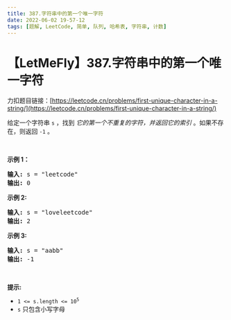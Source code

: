 ```yaml
---
title: 387.字符串中的第一个唯一字符
date: 2022-06-02 19-57-12
tags: [题解, LeetCode, 简单, 队列, 哈希表, 字符串, 计数]
---
```


# 【LetMeFly】387.字符串中的第一个唯一字符

力扣题目链接：[https://leetcode.cn/problems/first-unique-character-in-a-string/](https://leetcode.cn/problems/first-unique-character-in-a-string/)

<p>给定一个字符串&nbsp;<code>s</code>&nbsp;，找到 <em>它的第一个不重复的字符，并返回它的索引</em> 。如果不存在，则返回 <code>-1</code>&nbsp;。</p>

<p>&nbsp;</p>

<p><strong>示例 1：</strong></p>

<pre>
<strong>输入:</strong> s = "leetcode"
<strong>输出:</strong> 0
</pre>

<p><strong>示例 2:</strong></p>

<pre>
<strong>输入:</strong> s = "loveleetcode"
<strong>输出:</strong> 2
</pre>

<p><strong>示例 3:</strong></p>

<pre>
<strong>输入:</strong> s = "aabb"
<strong>输出:</strong> -1
</pre>

<p>&nbsp;</p>

<p><strong>提示:</strong></p>

<ul>
	<li><code>1 &lt;= s.length &lt;= 10<sup>5</sup></code></li>
	<li><code>s</code>&nbsp;只包含小写字母</li>
</ul>


    